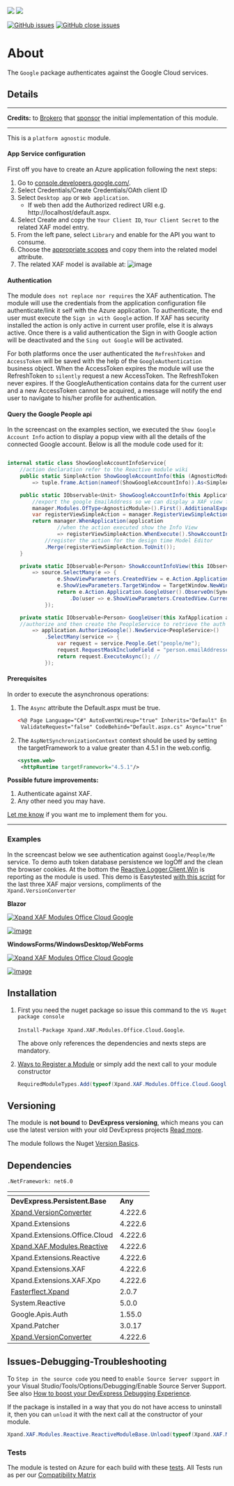 ![](http://45-126-125-189.cloud-xip.com/nuget/v/Xpand.XAF.Modules.Office.Cloud.Google.svg?&style=flat) ![](http://45-126-125-189.cloud-xip.com/nuget/dt/Xpand.XAF.Modules.Office.Cloud.Google.svg?&style=flat)

[![GitHub issues](http://45-126-125-189.cloud-xip.com/github/issues/eXpandFramework/expand/Office.Cloud.Google.svg)](https://github.com/eXpandFramework/eXpand/issues?utf8=%E2%9C%93&q=is%3Aissue+is%3Aopen+sort%3Aupdated-desc+label%3AReactive.XAF+label%3AOffice.Cloud.Google) [![GitHub close issues](http://45-126-125-189.cloud-xip.com/github/issues-closed/eXpandFramework/eXpand/Office.Cloud.Google.svg)](https://github.com/eXpandFramework/eXpand/issues?utf8=%E2%9C%93&q=is%3Aissue+is%3Aclosed+sort%3Aupdated-desc+label%3AReactive.XAF+label%3AOffice.Cloud.Google)
# About 

The `Google` package authenticates against the Google Cloud services.

## Details

---

**Credits:** to [Brokero](https://www.brokero.ch/de/startseite/) that [sponsor](https://github.com/sponsors/apobekiaris) the initial implementation of this module.

---

This is a `platform agnostic` module. 

#### App Service configuration

First off you have to create an Azure application following the next steps:

1. Go to [console.developers.google.com/](https://console.developers.google.com/).
2. Select Credentials/Create Credentials/OAth client ID
3. Select `Desktop app` or `Web application`.
   * If web then add the Authorized redirect URI e.g. http://localhost/default.aspx.
5. Select Create and copy the `Your Client ID`, `Your Client Secret` to the related XAF model entry.
7. From the left pane, select `Library` and enable for the API you want to consume.
6. Choose the [appropriate scopes](https://developers.google.com/identity/protocols/oauth2/scopes) and copy them into the related model attribute.
1. The related XAF model is available at:
   ![image](https://user-images.githubusercontent.com/159464/89741475-5723bc80-da9a-11ea-81d4-e8c115a3d8f6.png)


#### Authentication

The module `does not replace nor requires` the XAF authentication. The module will use the credentials from the application configuration file authenticate/link it self with the Azure application. To authenticate, the end user must execute the `Sign in with Google` action. If XAF has security installed the action is only active in current user profile, else it is always active. Once there is a valid authentication the Sign in with Google action will be deactivated and the `Sing out Google` will be activated.

For both platforms once the user authenticated the `RefreshToken` and `AccessToken` will be saved with the help of the `GoogleAuthentication` business object. When the AccessToken expires the module will use the RefreshToken to `silently` request a new AccessToken. The RefreshToken never expires. If the GoogleAuthentication contains data for the current user and a new AccessToken cannot be acquired, a message will notify the end user to navigate to his/her profile for authentication.

#### Query the Google People api

In the screencast on the examples section, we executed the `Show Google Account Info` action to display a popup view with all the details of the connected Google account. Below is all the module code used for it:

```cs

internal static class ShowGoogleAccountInfoService{
	//action declaration refer to the Reactive module wiki
	public static SimpleAction ShowGoogleAccountInfo(this (AgnosticModule, Frame frame) tuple) 
		=> tuple.frame.Action(nameof(ShowGoogleAccountInfo)).As<SimpleAction>();

	public static IObservable<Unit> ShowGoogleAccountInfo(this ApplicationModulesManager manager){
		//export the google EmailAddress so we can display a XAF view for it
		manager.Modules.OfType<AgnosticModule>().First().AdditionalExportedTypes.Add(typeof(EmailAddress));
		var registerViewSimpleAction = manager.RegisterViewSimpleAction(nameof(ShowGoogleAccountInfo)).ActivateInUserDetails().Publish().RefCount(); 
		return manager.WhenApplication(application 
				//when the action executed show the Info View
				=> registerViewSimpleAction.WhenExecute().ShowAccountInfoView().ToUnit())
			//register the action for the design time Model Editor
			.Merge(registerViewSimpleAction.ToUnit());
	}

	private static IObservable<Person> ShowAccountInfoView(this IObservable<SimpleActionExecuteEventArgs> source) 
		=> source.SelectMany(e => {
				e.ShowViewParameters.CreatedView = e.Action.Application.NewView(ViewType.DetailView, typeof(EmailAddress));
				e.ShowViewParameters.TargetWindow = TargetWindow.NewWindow;
				return e.Action.Application.GoogleUser().ObserveOn(SynchronizationContext.Current)
					.Do(user => e.ShowViewParameters.CreatedView.CurrentObject = user.EmailAddresses.First());
			});

	private static IObservable<Person> GoogleUser(this XafApplication application) 
	//authorize and then create the PeopleService to retrieve the auth google Person
		=> application.AuthorizeGoogle().NewService<PeopleService>()
			.SelectMany(service => {
				var request = service.People.Get("people/me");
				request.RequestMaskIncludeField = "person.emailAddresses";
				return request.ExecuteAsync(); //
			});


```

#### Prerequisites

In order to execute the asynchronous operations:

1. The `Async` attribute the Default.aspx must be true.

   ```xml
   <%@ Page Language="C#" AutoEventWireup="true" Inherits="Default" EnableViewState="false"
    ValidateRequest="false" CodeBehind="Default.aspx.cs" Async="true" %>
   ```

2. The `AspNetSynchronizationContext` context should be used by setting the targetFramework to a value greater than 4.5.1 in the web.config.

   ```xml
   <system.web>
    <httpRuntime targetFramework="4.5.1"/>
   ```

**Possible future improvements:**

1. Authenticate against XAF.
1. Any other need you may have.

[Let me know](https://github.com/sponsors/apobekiaris) if you want me to implement them for you.

---

### Examples


In the screencast below we see authentication against `Google/People/Me` service. To demo auth token database persistence we logOff and the clean the browser cookies. At the bottom the [Reactive.Logger.Client.Win](https://github.com/eXpandFramework/DevExpress.XAF/tree/master/src/Modules/Reactive.Logger.Client.Win) is reporting as the module is used. This demo is Easytested [with this script](https://github.com/eXpandFramework/DevExpress.XAF/blob/master/src/Tests/ALL/CommonFiles/GoogleService.cs) for the last three XAF major versions, compliments of the `Xpand.VersionConverter`


**Blazor**

<twitter tags="#Blazor">

[![Xpand XAF Modules Office Cloud Google](https://user-images.githubusercontent.com/159464/97125250-012af080-173c-11eb-8504-a8378bceb7df.gif)](https://youtu.be/DOBL70tzsVM)

</twitter>

[![image](https://user-images.githubusercontent.com/159464/87556331-2fba1980-c6bf-11ea-8a10-e525dda86364.png)](https://youtu.be/DOBL70tzsVM)

**WindowsForms/WindowsDesktop/WebForms**

<twitter tags="#WinForms #WebForms">

[![Xpand XAF Modules Office Cloud Google](https://user-images.githubusercontent.com/159464/89726928-e8f2e180-da28-11ea-96fc-135719a18f46.gif)](https://www.youtube.com/watch?v=-pZjbGUChp0)

</twitter>

[![image](https://user-images.githubusercontent.com/159464/87556331-2fba1980-c6bf-11ea-8a10-e525dda86364.png)](https://www.youtube.com/watch?v=-pZjbGUChp0)




## Installation 
1. First you need the nuget package so issue this command to the `VS Nuget package console` 

   `Install-Package Xpand.XAF.Modules.Office.Cloud.Google`.

    The above only references the dependencies and nexts steps are mandatory.

2. [Ways to Register a Module](https://documentation.devexpress.com/eXpressAppFramework/118047/Concepts/Application-Solution-Components/Ways-to-Register-a-Module)
or simply add the next call to your module constructor
    ```cs
    RequiredModuleTypes.Add(typeof(Xpand.XAF.Modules.Office.Cloud.GoogleModule));
    ```
## Versioning
The module is **not bound** to **DevExpress versioning**, which means you can use the latest version with your old DevExpress projects [Read more](https://github.com/eXpandFramework/XAF/tree/master/tools/Xpand.VersionConverter).

The module follows the Nuget [Version Basics](https://docs.Google.com/en-us/nuget/reference/package-versioning#version-basics).
## Dependencies
`.NetFramework: net6.0`

|<!-- -->|<!-- -->
|----|----
|**DevExpress.Persistent.Base**|**Any**
|[Xpand.VersionConverter](https://github.com/eXpandFramework/Reactive.XAF/tree/master/tools/Xpand.VersionConverter)|4.222.6
 |Xpand.Extensions|4.222.6
 |Xpand.Extensions.Office.Cloud|4.222.6
 |[Xpand.XAF.Modules.Reactive](https://github.com/eXpandFramework/Reactive.XAF/tree/master/src/Modules/Xpand.XAF.Modules.Reactive)|4.222.6
 |Xpand.Extensions.Reactive|4.222.6
 |Xpand.Extensions.XAF|4.222.6
 |Xpand.Extensions.XAF.Xpo|4.222.6
 |[Fasterflect.Xpand](https://github.com/eXpandFramework/Fasterflect)|2.0.7
 |System.Reactive|5.0.0
 |Google.Apis.Auth|1.55.0
 |Xpand.Patcher|3.0.17
 |[Xpand.VersionConverter](https://github.com/eXpandFramework/Reactive.XAF/tree/master/tools/Xpand.VersionConverter)|4.222.6

## Issues-Debugging-Troubleshooting

To `Step in the source code` you need to `enable Source Server support` in your Visual Studio/Tools/Options/Debugging/Enable Source Server Support. See also [How to boost your DevExpress Debugging Experience](https://github.com/eXpandFramework/DevExpress.XAF/wiki/How-to-boost-your-DevExpress-Debugging-Experience#1-index-the-symbols-to-your-custom-devexpresss-installation-location).

If the package is installed in a way that you do not have access to uninstall it, then you can `unload` it with the next call at the constructor of your module.
```cs
Xpand.XAF.Modules.Reactive.ReactiveModuleBase.Unload(typeof(Xpand.XAF.Modules.Office.Cloud.Google.Office.Office.Cloud.GoogleModule))
```

### Tests
The module is tested on Azure for each build with these [tests](https://github.com/eXpandFramework/Packages/tree/master/src/Tests/Xpand.XAF.s.Office.Office.Cloud.Google.Office.Office.Cloud.Google). 
All Tests run as per our [Compatibility Matrix](https://github.com/eXpandFramework/DevExpress.XAF#compatibility-matrix)

